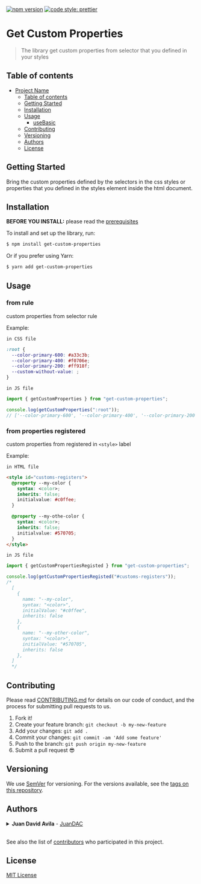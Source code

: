 [![npm version](https://badge.fury.io/js/angular2-expandable-list.svg)](https://badge.fury.io/js/angular2-expandable-list)
[![code style: prettier](https://img.shields.io/badge/code_style-prettier-ff69b4.svg?style=flat-square)](https://github.com/prettier/prettier)

# Get Custom Properties

> The library get custom properties from selector that you defined in your styles

## Table of contents

- [Project Name](#project-name)
  - [Table of contents](#table-of-contents)
  - [Getting Started](#getting-started)
  - [Installation](#installation)
  - [Usage](#usage)
    - [useBasic](#usebasic)
  - [Contributing](#contributing)
  - [Versioning](#versioning)
  - [Authors](#authors)
  - [License](#license)

## Getting Started

Bring the custom properties defined by the selectors in the css styles or properties that you defined in the styles element inside the html document.

## Installation

**BEFORE YOU INSTALL:** please read the [prerequisites](#prerequisites)

To install and set up the library, run:

```sh
$ npm install get-custom-properties
```

Or if you prefer using Yarn:

```sh
$ yarn add get-custom-properties
```

## Usage

### from rule

custom properties from selector rule

Example:

`in CSS file`

```css
:root {
  --color-primary-600: #a33c3b;
  --color-primary-400: #f0706e;
  --color-primary-200: #ff918f;
  --custom-without-value: ;
}
```

`in JS file`

```mjs
import { getCustomProperties } from "get-custom-properties";

console.log(getCustomProperties(":root"));
// ['--color-primary-600', '--color-primary-400', '--color-primary-200', '--custom-without-value']
```

### from properties registered

custom properties from registered in `<style>` label

Example:

`in HTML file`

```html
<style id="customs-registers">
  @property --my-color {
    syntax: <color>;
    inherits: false;
    initialvalue: #c0ffee;
  }

  @property --my-othe-color {
    syntax: <color>;
    inherits: false;
    initialvalue: #570705;
  }
</style>
```

`in JS file`

```mjs
import { getCustomPropertiesRegisted } from "get-custom-properties";

console.log(getCustomPropertiesRegisted("#customs-registers"));
/* 
  [
    {
      name: "--my-color",
      syntax: "<color>",
      initialValue: "#c0ffee",
      inherits: false
    },  
    {
      name: "--my-other-color",
      syntax: "<color>",
      initialValue: "#570705",
      inherits: false
    },  
  ] 
  */
```

## Contributing

Please read [CONTRIBUTING.md](CONTRIBUTING.md) for details on our code of conduct, and the process for submitting pull requests to us.

1.  Fork it!
2.  Create your feature branch: `git checkout -b my-new-feature`
3.  Add your changes: `git add .`
4.  Commit your changes: `git commit -am 'Add some feature'`
5.  Push to the branch: `git push origin my-new-feature`
6.  Submit a pull request :sunglasses:

## Versioning

We use [SemVer](http://semver.org/) for versioning. For the versions available, see the [tags on this repository](https://github.com/JuanDAC/get-custom-properties/tags).

## Authors

<details  style="user-select: none;">
	<summary>
		<strong style="user-select: none;cursor: pointer;">Juan David Avila</strong> - <a href="https://github.com/JuanDAC" target="_blank">JuanDAC</a>
	</summary>
	<img align="center" src="https://github-readme-stats.vercel.app/api/top-langs/?username=JuanDAC&layout=compact&theme=vue&langs_count=6" alt="adri-er github stats"/>
</details>

<br/>

See also the list of [contributors](https://github.com/JuanDAC/get-custom-properties/contributors) who participated in this project.

## License

[MIT License](https://andreasonny.mit-license.org/2019)
